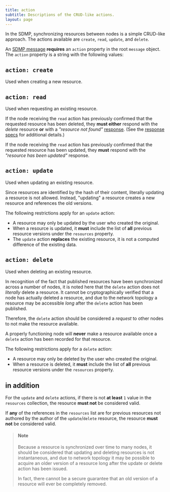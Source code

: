 ```yaml
---
title: action
subtitle: Descriptions of the CRUD-like actions.
layout: page
---
```



In the SDMP, synchronizing resources between nodes is a simple
CRUD-like approach. The actions available are `create`, `read`,
`update`, and `delete`.

An [SDMP message](./message) **requires** an `action` property in the
root `message` object. The `action` property is a string with the
following values:

## `action: create`

Used when creating a new resource.

## `action: read`

Used when requesting an existing resource.

If the node receiving the `read` action has previously confirmed that the
requested resource has been deleted, they **must either** respond
with the *delete* resource **or** with a *"resource not found"*
[response](./response). (See the [response specs](./response) for
additional details.)

If the node receiving the `read` action has previously confirmed that the
requested resource has been updated, they **must** respond with the
*"resource has been updated"* response.

## `action: update`

Used when updating an existing resource.

Since resources are identified by the hash of their content, literally
updating a resource is not allowed. Instead, "updating" a resource
creates a new resource and references the old versions.

The following restrictions apply for an `update` action:

* A resource may only be updated by the user who created the original.
* When a resource is updated, it **must** include the list of **all**
	previous resource versions under the `resources` property.
* The `update` action **replaces** the existing resource, it is not a
	computed difference of the existing data.

## `action: delete`

Used when deleting an existing resource.

In recognition of the fact that published resources have been synchronized
across a number of nodes, it is noted here that the `delete` action does not
*literally* delete a resource. It cannot be cryptographically verified that
a node has actually deleted a resource, and due to the network topology
a resource may be accessible *long* after the `delete` action has been published.

Therefore, the `delete` action should be considered a *request* to other nodes
to not make the resource available.

A properly functioning node will **never** make a resource available once
a `delete` action has been recorded for that resource.

The following restrictions apply for a `delete` action:

* A resource may only be deleted by the user who created the original.
* When a resource is deleted, it **must** include the list of **all**
	previous resource versions under the `resources` property.

## in addition

For the `update` and `delete` actions, if there is not **at least**
`1` value in the `resources` collection, the resource **must not** be
considered valid.

If **any** of the references in the `resources` list are for previous resources
not authored by the author of the `update`/`delete` resource, the resource
**must not** be considered valid.

> #### Note
> Because a resource is synchronized over time to many nodes, it should
> be considered that updating and deleting resources is not instantaneous, and
> due to network topology it may be possible to acquire an older version of a
> resource long after the update or delete action has been issued.
>
> In fact, there cannot be a secure guarantee that an old version of a
> resource will ever be completely removed.
